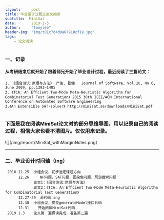 ```yaml
---
layout:     post
title: 毕业设计过程之论文阅读
subtitle:  MiniSat
date:       2019-1-5
author:     "tomylee"
header-img: "img/t01c7d4d9a67918cf19.jpg"
tags:
    - 论文阅读
---
```


### 一、记录
#### 从考研结束后就开始了跟着师兄开始了毕业设计过程，最近阅读了三篇论文：

```
1. 《组合测试:原理与方法》 严俊, 张健   Journal of Software, Vol.20, No.6, June 2009, pp.1393−1405 
2. 《TCA: An Efﬁcient Two-Mode Meta-Heuristic Algorithm for Combinatorial Test Generation》 2015 30th IEEE/ACM International Conference on Automated Software Engineering
3.《An Extensible SAT-solver》 http://minisat.se/downloads/MiniSat.pdf


```
### 下面是我在阅读MiniSat论文时的部分思维导图，用以记录自己的阅读过程，相信大家也看不清图片。仅仅用来记录。

![](/img/report/MiniSat_withMarginNotes.png）

---
### 二、毕业设计时间轴（ing）
```
 2018.12.25  小组会议，初步选定课题方向
      12.26     NP问题，SAT问题，图染色问题，局部搜索问题  
             论文1：《组合测试:原理与方法》
             论文2：《TCA: An Efﬁcient Two-Mode Meta-Heuristic Algorithm for Combinatorial Test Generation》
      12.27-29  源代码 ing
      12.30  小组会议，提交generateModel接口代码
      12.31    开始阅读MiniSat代码
 2019.1.3    论文第一遍概读完成，准备第二遍
```
